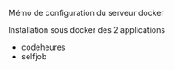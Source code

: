 Mémo de configuration du serveur docker

Installation sous docker des 2 applications 
- codeheures
- selfjob